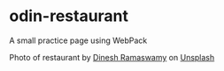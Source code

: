 # odin-restaurant

A small practice page using WebPack

Photo of restaurant by <a href="https://unsplash.com/@dineshramaswamy?utm_content=creditCopyText&utm_medium=referral&utm_source=unsplash">Dinesh Ramaswamy</a> on <a href="https://unsplash.com/photos/rectangular-black-metal-framed-clear-glass-table-and-chairs-p-sEkj6-hAM?utm_content=creditCopyText&utm_medium=referral&utm_source=unsplash">Unsplash</a>
